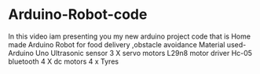 # Arduino-Robot-code
In this  video iam presenting you my new arduino project code that is Home made Arduino Robot for food delivery ,obstacle avoidance  Material used- Arduino Uno Ultrasonic sensor 3 X servo motors L29n8 motor driver Hc-05 bluetooth 4 X dc motors 4 x Tyres
